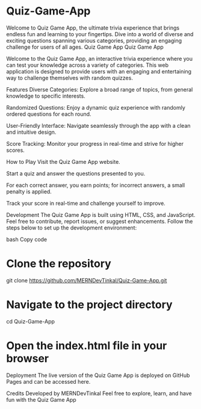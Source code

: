 # Quiz-Game-App
Welcome to Quiz Game App, the ultimate trivia experience that brings endless fun and learning to your fingertips. Dive into a world of diverse and exciting questions spanning various categories, providing an engaging challenge for users of all ages.
Quiz Game App
Quiz Game App

Welcome to the Quiz Game App, an interactive trivia experience where you can test your knowledge across a variety of categories. This web application is designed to provide users with an engaging and entertaining way to challenge themselves with random quizzes.

Features
Diverse Categories: Explore a broad range of topics, from general knowledge to specific interests.

Randomized Questions: Enjoy a dynamic quiz experience with randomly ordered questions for each round.

User-Friendly Interface: Navigate seamlessly through the app with a clean and intuitive design.

Score Tracking: Monitor your progress in real-time and strive for higher scores.

How to Play
Visit the Quiz Game App website.

Start a quiz and answer the questions presented to you.

For each correct answer, you earn points; for incorrect answers, a small penalty is applied.

Track your score in real-time and challenge yourself to improve.

Development
The Quiz Game App is built using HTML, CSS, and JavaScript. Feel free to contribute, report issues, or suggest enhancements. Follow the steps below to set up the development environment:

bash
Copy code
# Clone the repository
git clone https://github.com/MERNDevTinkal/Quiz-Game-App.git

# Navigate to the project directory
cd Quiz-Game-App

# Open the index.html file in your browser
Deployment
The live version of the Quiz Game App is deployed on GitHub Pages and can be accessed here.

Credits
Developed by MERNDevTinkal
Feel free to explore, learn, and have fun with the Quiz Game App
